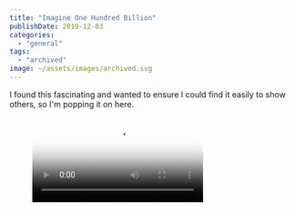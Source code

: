 ```yaml
---
title: "Imagine One Hundred Billion"
publishDate: 2019-12-03
categories: 
  - "general"
tags: 
  - "archived"
image: ~/assets/images/archived.svg
---
```


I found this fascinating and wanted to ensure I could find it easily to show others, so I'm popping it on here.

<figure class="video_container">
  <video controls="false" allowfullscreen="true" poster="/images/imagineonehundredbillion.png">
    <source src="/images/imagineonehundredbillion.mp4" type="video/mp4">
  </video>
</figure>
